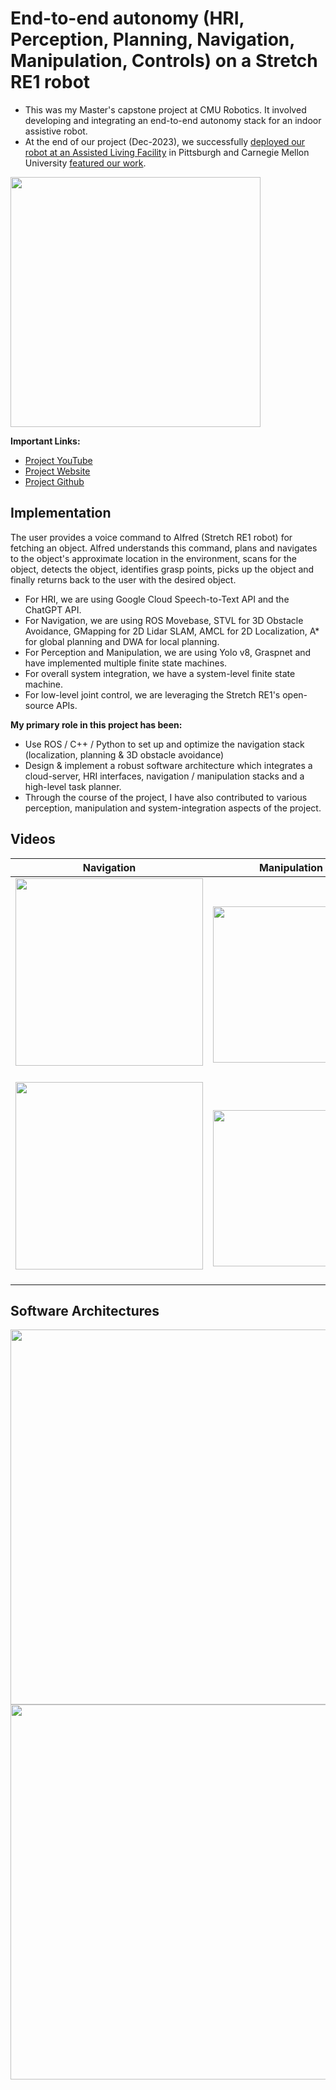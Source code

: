 # End-to-end autonomy (HRI, Perception, Planning, Navigation, Manipulation, Controls) on a Stretch RE1 robot

- This was my Master's capstone project at CMU Robotics. It involved developing and integrating an end-to-end autonomy stack for an indoor assistive robot.
- At the end of our project (Dec-2023), we successfully [deployed our robot at an Assisted Living Facility](https://www.youtube.com/watch?v=epFzxcuik8c&ab_channel=AuxilioRobotics) in Pittsburgh and Carnegie Mellon University [featured our work](https://www.cs.cmu.edu/news/2023/care-home-robot).

<img src = "https://github.com/shivamtrip/assistive-robot/assets/66013750/14234b28-ac6d-40ec-b1de-346036927dd9" width="400"> <br />

**Important Links:**
- [Project YouTube](https://www.youtube.com/@AuxilioRobotics) <br />
- [Project Website](https://mrsdprojects.ri.cmu.edu/2023teamf)  <br />
- [Project Github](https://github.com/Auxilio-Robotics/alfred-deployed) 

## Implementation
The user provides a voice command to Alfred (Stretch RE1 robot) for fetching an object. Alfred understands this command, plans and navigates to the object's approximate location in the environment, scans for the object, detects the object, identifies grasp points, picks up the object and finally returns back to the user with the desired object. 

- For HRI, we are using Google Cloud Speech-to-Text API and the ChatGPT API. 
- For Navigation, we are using ROS Movebase, STVL for 3D Obstacle Avoidance, GMapping for 2D Lidar SLAM, AMCL for 2D Localization, A* for global planning and DWA for local planning.
- For Perception and Manipulation, we are using Yolo v8, Graspnet and have implemented multiple finite state machines.
- For overall system integration, we have a system-level finite state machine.
- For low-level joint control, we are leveraging the Stretch RE1's open-source APIs.

**My primary role in this project has been:** 
- Use ROS / C++ / Python to set up and optimize the navigation stack (localization, planning & 3D obstacle avoidance)
- Design & implement a robust software architecture which integrates a cloud-server, HRI interfaces, navigation / manipulation stacks and a high-level task planner.
- Through the course of the project, I have also contributed to various perception, manipulation and system-integration aspects of the project.


## Videos
Navigation             |  Manipulation
:-------------------------:|:-------------------------:
<img src="https://github.com/shivamtrip/assistive-robot/assets/66013750/1e100290-46ea-495f-a957-8b471560a2af" width="300"> &nbsp; | &nbsp; <img src="https://github.com/shivamtrip/assistive-robot/assets/66013750/dff5e9ea-fbcd-4010-8c83-e1c2e1148439" width="250" > <br />
<img src="https://github.com/shivamtrip/assistive-robot/assets/66013750/a8193a54-35c2-475d-b4ac-610d60c80ebc" width="300"> &nbsp;| &nbsp; <img src="https://github.com/shivamtrip/assistive-robot/assets/66013750/dd773590-5f12-440e-ad63-26ebbec67c77" width="250" > <br />

## Software Architectures
<img src="https://github.com/shivamtrip/assistive-robot/assets/66013750/88090221-8ec4-4269-adfb-42e53fbcacad" width="600"> <br />
<img src="https://github.com/shivamtrip/assistive-robot/assets/66013750/c14cb16d-5892-42ca-bdbb-2b5f7a2501a3" width="600">





